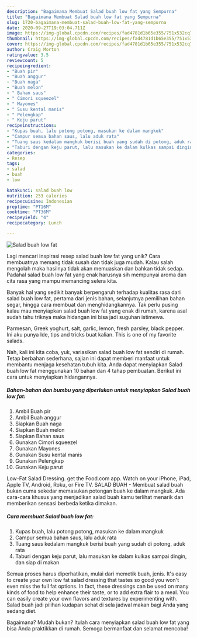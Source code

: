 ```yaml
---
description: "Bagaimana Membuat Salad buah low fat yang Sempurna"
title: "Bagaimana Membuat Salad buah low fat yang Sempurna"
slug: 1720-bagaimana-membuat-salad-buah-low-fat-yang-sempurna
date: 2020-09-27T19:03:04.711Z
image: https://img-global.cpcdn.com/recipes/fad4781d1b65e355/751x532cq70/salad-buah-low-fat-foto-resep-utama.jpg
thumbnail: https://img-global.cpcdn.com/recipes/fad4781d1b65e355/751x532cq70/salad-buah-low-fat-foto-resep-utama.jpg
cover: https://img-global.cpcdn.com/recipes/fad4781d1b65e355/751x532cq70/salad-buah-low-fat-foto-resep-utama.jpg
author: Craig Morton
ratingvalue: 3.5
reviewcount: 5
recipeingredient:
- "Buah pir"
- "Buah anggur"
- "Buah naga"
- "Buah melon"
- " Bahan saus"
- " Cimori squeezel"
- " Mayones"
- " Susu kental manis"
- " Pelengkap"
- " Keju parut"
recipeinstructions:
- "Kupas buah, lalu potong potong, masukan ke dalam mangkuk"
- "Campur semua bahan saus, lalu aduk rata"
- "Tuang saus kedalam mangkuk berisi buah yang sudah di potong, aduk rata"
- "Taburi dengan keju parut, lalu masukan ke dalam kulkas sampai dingin, dan siap di makan"
categories:
- Resep
tags:
- salad
- buah
- low

katakunci: salad buah low 
nutrition: 253 calories
recipecuisine: Indonesian
preptime: "PT16M"
cooktime: "PT36M"
recipeyield: "4"
recipecategory: Lunch

---
```



![Salad buah low fat](https://img-global.cpcdn.com/recipes/fad4781d1b65e355/751x532cq70/salad-buah-low-fat-foto-resep-utama.jpg)

Lagi mencari inspirasi resep salad buah low fat yang unik? Cara membuatnya memang tidak susah dan tidak juga mudah. Kalau salah mengolah maka hasilnya tidak akan memuaskan dan bahkan tidak sedap. Padahal salad buah low fat yang enak harusnya sih mempunyai aroma dan cita rasa yang mampu memancing selera kita.

Banyak hal yang sedikit banyak berpengaruh terhadap kualitas rasa dari salad buah low fat, pertama dari jenis bahan, selanjutnya pemilihan bahan segar, hingga cara membuat dan menghidangkannya. Tak perlu pusing kalau mau menyiapkan salad buah low fat yang enak di rumah, karena asal sudah tahu triknya maka hidangan ini bisa jadi suguhan istimewa.

Parmesan, Greek yoghurt, salt, garlic, lemon, fresh parsley, black pepper. Ini aku punya Ide, tips and tricks buat kalian. This is one of my favorite salads.


Nah, kali ini kita coba, yuk, variasikan salad buah low fat sendiri di rumah. Tetap berbahan sederhana, sajian ini dapat memberi manfaat untuk membantu menjaga kesehatan tubuh kita. Anda dapat menyiapkan Salad buah low fat menggunakan 10 bahan dan 4 tahap pembuatan. Berikut ini cara untuk menyiapkan hidangannya.

<!--inarticleads1-->

##### Bahan-bahan dan bumbu yang diperlukan untuk menyiapkan Salad buah low fat:

1. Ambil Buah pir
1. Ambil Buah anggur
1. Siapkan Buah naga
1. Siapkan Buah melon
1. Siapkan  Bahan saus
1. Gunakan  Cimori squeezel
1. Gunakan  Mayones
1. Gunakan  Susu kental manis
1. Gunakan  Pelengkap
1. Gunakan  Keju parut


Low-Fat Salad Dressing. get the Food.com app. Watch on your iPhone, iPad, Apple TV, Android, Roku, or Fire TV. SALAD BUAH - Membuat salad buah bukan cuma sekedar memasukan potongan buah ke dalam mangkuk. Ada cara-cara khusus yang menjadikan salad buah kamu terlihat menarik dan memberikan sensasi berbeda ketika dimakan. 

<!--inarticleads2-->

##### Cara membuat Salad buah low fat:

1. Kupas buah, lalu potong potong, masukan ke dalam mangkuk
1. Campur semua bahan saus, lalu aduk rata
1. Tuang saus kedalam mangkuk berisi buah yang sudah di potong, aduk rata
1. Taburi dengan keju parut, lalu masukan ke dalam kulkas sampai dingin, dan siap di makan


Semua proses harus diperhatikan, mulai dari memetik buah, jenis. It&#39;s easy to create your own low fat salad dressing that tastes so good you won&#39;t even miss the full fat options. In fact, these dressings can be used on many kinds of food to help enhance their taste, or to add extra flair to a meal. You can easily create your own flavors and textures by experimenting with. Salad buah jadi pilihan kudapan sehat di sela jadwal makan bagi Anda yang sedang diet. 

Bagaimana? Mudah bukan? Itulah cara menyiapkan salad buah low fat yang bisa Anda praktikkan di rumah. Semoga bermanfaat dan selamat mencoba!
